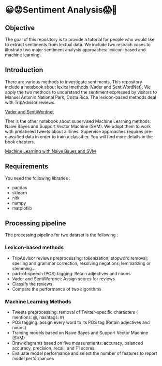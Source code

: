 # 😀😟Sentiment Analysis😱😤
## Objective
The goal of this repository is to provide a tutorial for people who would like to extract sentiments from textual data. We include two reseach cases to illustrate two major sentiment analysis approaches: lexicon-based and machine learning.

## Introduction
There are various methods to investigate sentiments. This repository include a notebook about lexical methods (Vader and SentiWordNet). We apply the two methods to understand the sentiment expressed by visitors to Manuel Antonio National Park, Costa Rica. The lexicon-based methods deal with TripAdvisor reviews.


[Vader and SentiWordnet](https://github.com/luyuwang1993/Sentiment-Analysis/blob/dev-sentiment/Vader-and-SentiWordnet.ipynb "Vader and SentiWordnet")

Ther is the other notebook about supervised Machine Learning methods: Naive Bayes and Support Vector Machine (SVM). We adopt them to work with prelabeled tweets about airlines. Supervise approaches requires pre-classified data in order to train a classifier. You will find more details in the book chapters.


[Machine Learning with Naive Baues and SVM](https://github.com/luyuwang1993/Sentiment-Analysis/blob/dev-sentiment/Model-Train.ipynb "Model-Train.ipynb")

## Requirements
You need the following libraries :
- pandas
- sklearn
- nltk
- numpy
- matplotlib

## Processing pipeline
The processing pipeline for two dataset is the following :

### Lexicon-based methods
- TripAdvisor reviews preprocessing: tokenization; stopword removal; spelling and grammar correction; resolving negations; lemmatizing or stemming...
- part-of-speech (POS) tagging: Retain adjectives and nouns
- Vader and SentiWordnet: Assign scores for reviews
- Classify the reviews
- Compare the performance of two algorithms

### Machine Learning Methods
- Tweets preprocessing: removal of Twitter-specific characters ( mentions: @, hashtags: #)
- POS tagging: assign every word to its POS tag (Retain adjectives and nouns)
- Training models based on Naive Bayes and Support Vector Machine (SVM)
- Draw diagrams based on five measurements: accuracy, balanced accuracy, precision, recall, and F1 scores.
- Evaluate model performance and select the number of features to report model performances
